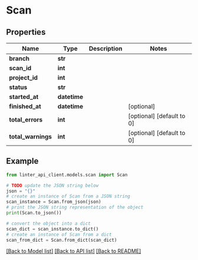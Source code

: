 # Scan


## Properties

Name | Type | Description | Notes
------------ | ------------- | ------------- | -------------
**branch** | **str** |  | 
**scan_id** | **int** |  | 
**project_id** | **int** |  | 
**status** | **str** |  | 
**started_at** | **datetime** |  | 
**finished_at** | **datetime** |  | [optional] 
**total_errors** | **int** |  | [optional] [default to 0]
**total_warnings** | **int** |  | [optional] [default to 0]

## Example

```python
from linter_api_client.models.scan import Scan

# TODO update the JSON string below
json = "{}"
# create an instance of Scan from a JSON string
scan_instance = Scan.from_json(json)
# print the JSON string representation of the object
print(Scan.to_json())

# convert the object into a dict
scan_dict = scan_instance.to_dict()
# create an instance of Scan from a dict
scan_from_dict = Scan.from_dict(scan_dict)
```
[[Back to Model list]](../README.md#documentation-for-models) [[Back to API list]](../README.md#documentation-for-api-endpoints) [[Back to README]](../README.md)


